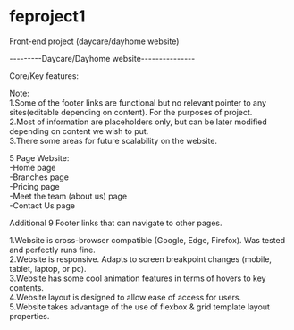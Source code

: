 # feproject1
Front-end project (daycare/dayhome website)

---------Daycare/Dayhome website---------------

Core/Key features:

Note: <br />
1.Some of the footer links are functional but no relevant pointer to any sites(editable depending on content). For the purposes of project.  <br />
2.Most of information are placeholders only, but can be later modified depending on content we wish to put.  <br />
3.There some areas for future scalability on the website.  <br />

5 Page Website:  <br />
-Home page  <br />
-Branches page  <br />
-Pricing page  <br />
-Meet the team (about us) page  <br />
-Contact Us page  <br />

Additional 9 Footer links that can navigate to other pages.  <br />

1.Website is cross-browser compatible (Google, Edge, Firefox). Was tested and perfectly runs fine.  <br />
2.Website is responsive. Adapts to screen breakpoint changes (mobile, tablet, laptop, or pc).  <br />
3.Website has some cool animation features in terms of hovers to key contents.  <br />
4.Website layout is designed to allow ease of access for users.  <br />
5.Website takes advantage of the use of flexbox & grid template layout properties.
